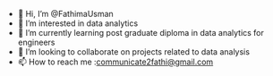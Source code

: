- 👋 Hi, I’m @FathimaUsman
- 👀 I’m interested in data analytics
- 🌱 I’m currently learning post graduate diploma in data analytics for engineers
- 💞️ I’m looking to collaborate on projects related to data analysis
- 📫 How to reach me :communicate2fathi@gmail.com

<!---
fathiUsman/fathiUsman is a ✨ special ✨ repository because its `README.md` (this file) appears on your GitHub profile.
You can click the Preview link to take a look at your changes.
--->
